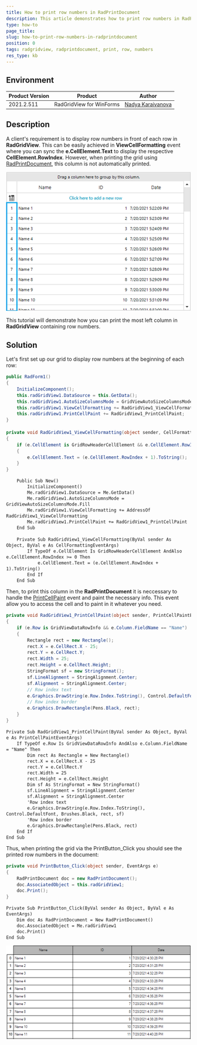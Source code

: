 ```yaml
---
title: How to print row numbers in RadPrintDocument
description: This article demonstrates how to print row numbers in RadPrintDocument
type: how-to
page_title: 
slug: how-to-print-row-numbers-in-radprintdocument
position: 0
tags: radgridview, radprintdocument, print, row, numbers
res_type: kb
---
```


## Environment
 
|Product Version|Product|Author|
|----|----|----|
|2021.2.511|RadGridView for WinForms|[Nadya Karaivanova](https://www.telerik.com/blogs/author/nadya-karaivanova)|
 
## Description

A client's requirement is to display row numbers in front of each row in **RadGridView**. This can be easily achieved in **ViewCellFormatting** event where you can sync the **e.CellElement.Text** to display the respective **CellElement.RowIndex**. However, when printing the grid using [RadPrintDocument](https://docs.telerik.com/devtools/winforms/telerik-presentation-framework/printing-support/radprintdocument/overview), this column is not automatically printed. 

![how-to-print-row-numbers-in-radprintdocument001](images/how-to-print-row-numbers-in-radprintdocument001.png)


This tutorial will demonstrate how you can print the most left column in **RadGridView** containing row numbers.
 
## Solution 

Let's first set up our grid to display row numbers at the beginning of each row:


````C#
public RadForm1()
{
    InitializeComponent();
    this.radGridView1.DataSource = this.GetData();
    this.radGridView1.AutoSizeColumnsMode = GridViewAutoSizeColumnsMode.Fill;
    this.radGridView1.ViewCellFormatting += RadGridView1_ViewCellFormatting;
    this.radGridView1.PrintCellPaint += RadGridView1_PrintCellPaint;
}

private void RadGridView1_ViewCellFormatting(object sender, CellFormattingEventArgs e)
{
    if (e.CellElement is GridRowHeaderCellElement && e.CellElement.RowIndex >= 0)
    {
        e.CellElement.Text = (e.CellElement.RowIndex + 1).ToString();
    }
}

````
````VB.NET
    Public Sub New()
        InitializeComponent()
        Me.radGridView1.DataSource = Me.GetData()
        Me.radGridView1.AutoSizeColumnsMode = GridViewAutoSizeColumnsMode.Fill
        Me.radGridView1.ViewCellFormatting += AddressOf RadGridView1_ViewCellFormatting
        Me.radGridView1.PrintCellPaint += RadGridView1_PrintCellPaint
    End Sub

    Private Sub RadGridView1_ViewCellFormatting(ByVal sender As Object, ByVal e As CellFormattingEventArgs)
        If TypeOf e.CellElement Is GridRowHeaderCellElement AndAlso e.CellElement.RowIndex >= 0 Then
            e.CellElement.Text = (e.CellElement.RowIndex + 1).ToString()
        End If
    End Sub

````

Then, to print this column in the **RadPrintDocument** it is neccessary to handle the [PrintCellPaint](https://docs.telerik.com/devtools/winforms/controls/gridview/printing-support/events-and-customization#printcellpaint) event and paint the necessary info. This event allow you to access the cell and to paint in it whatever you need.


````C#
private void RadGridView1_PrintCellPaint(object sender, PrintCellPaintEventArgs e)
{
    if (e.Row is GridViewDataRowInfo && e.Column.FieldName == "Name")
    {
        Rectangle rect = new Rectangle();
        rect.X = e.CellRect.X - 25;
        rect.Y = e.CellRect.Y;
        rect.Width = 25;
        rect.Height = e.CellRect.Height;
        StringFormat sf = new StringFormat();
        sf.LineAlignment = StringAlignment.Center;
        sf.Alignment = StringAlignment.Center;
        // Row index text
        e.Graphics.DrawString(e.Row.Index.ToString(), Control.DefaultFont, Brushes.Black, rect, sf);
        // Row index border
        e.Graphics.DrawRectangle(Pens.Black, rect);
    }
}

````
````VB.NET
Private Sub RadGridView1_PrintCellPaint(ByVal sender As Object, ByVal e As PrintCellPaintEventArgs)
    If TypeOf e.Row Is GridViewDataRowInfo AndAlso e.Column.FieldName = "Name" Then
        Dim rect As Rectangle = New Rectangle()
        rect.X = e.CellRect.X - 25
        rect.Y = e.CellRect.Y
        rect.Width = 25
        rect.Height = e.CellRect.Height
        Dim sf As StringFormat = New StringFormat()
        sf.LineAlignment = StringAlignment.Center
        sf.Alignment = StringAlignment.Center
        'Row index text
        e.Graphics.DrawString(e.Row.Index.ToString(), Control.DefaultFont, Brushes.Black, rect, sf)
        'Row index border
        e.Graphics.DrawRectangle(Pens.Black, rect)
    End If
End Sub

````

Thus, when printing the grid via the PrintButton_Click you should see the printed row numbers in the document:

````C#
private void PrintButton_Click(object sender, EventArgs e)
{
    RadPrintDocument doc = new RadPrintDocument();
    doc.AssociatedObject = this.radGridView1;
    doc.Print();
}

````
````VB.NET
Private Sub PrintButton_Click(ByVal sender As Object, ByVal e As EventArgs)
    Dim doc As RadPrintDocument = New RadPrintDocument()
    doc.AssociatedObject = Me.radGridView1
    doc.Print()
End Sub

````

![how-to-print-row-numbers-in-radprintdocument002](images/how-to-print-row-numbers-in-radprintdocument002.png)

